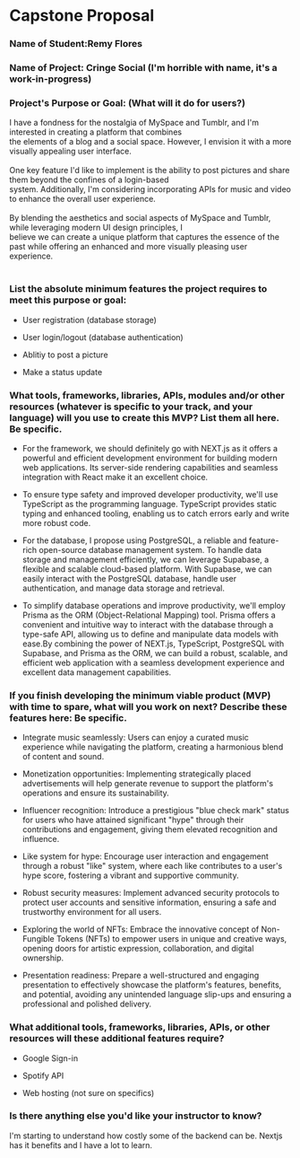 # Capstone Proposal

### Name of Student:Remy Flores

### Name of Project: Cringe Social (I'm horrible with name, it's a work-in-progress)

### Project's Purpose or Goal: (What will it do for users?) 
I have a fondness for the nostalgia of MySpace and Tumblr, and I'm interested in creating a platform that combines<br>
the elements of a blog and a social space. However, I envision it with a more visually appealing user interface.<br>
<br>
One key feature I'd like to implement is the ability to post pictures and share them beyond the confines of a login-based<br> 
system. Additionally, I'm considering incorporating APIs for music and video to enhance the overall user experience.<br>
<br>
By blending the aesthetics and social aspects of MySpace and Tumblr, while leveraging modern UI design principles, I <br>
believe we can create a unique platform that captures the essence of the past while offering an enhanced and more visually 
pleasing user experience.<br>
<br>

### List the absolute minimum features the project requires to meet this purpose or goal:
*	User registration (database storage)

*	User login/logout (database authentication)

*	Ablitiy to post a picture

* Make a status update

### What tools, frameworks, libraries, APIs, modules and/or other resources (whatever is specific to your track, and your language) will you use to create this MVP? List them all here. Be specific.
* For the framework, we should definitely go with NEXT.js as it offers a powerful and efficient development environment for building modern web applications. Its server-side rendering capabilities and seamless integration with React make it an excellent choice.

* To ensure type safety and improved developer productivity, we'll use TypeScript as the programming language. TypeScript provides static typing and enhanced tooling, enabling us to catch errors early and write more robust code.

* For the database, I propose using PostgreSQL, a reliable and feature-rich open-source database management system. To handle data storage and management efficiently, we can leverage Supabase, a flexible and scalable cloud-based platform. With Supabase, we can easily interact with the PostgreSQL database, handle user authentication, and manage data storage and retrieval.

* To simplify database operations and improve productivity, we'll employ Prisma as the ORM (Object-Relational Mapping) tool. Prisma offers a convenient and intuitive way to interact with the database through a type-safe API, allowing us to define and manipulate data models with ease.By combining the power of NEXT.js, TypeScript, PostgreSQL with Supabase, and Prisma as the ORM, we can build a robust, scalable, and efficient web application with a seamless development experience and excellent data management capabilities.

### If you finish developing the minimum viable product (MVP) with time to spare, what will you work on next? Describe these features here: Be specific.
* Integrate music seamlessly: Users can enjoy a curated music experience while navigating the platform, creating a harmonious blend of content and sound.

* Monetization opportunities: Implementing strategically placed advertisements will help generate revenue to support the platform's operations and ensure its sustainability.

* Influencer recognition: Introduce a prestigious "blue check mark" status for users who have attained significant "hype" through their contributions and engagement, giving them elevated recognition and influence.

* Like system for hype: Encourage user interaction and engagement through a robust "like" system, where each like contributes to a user's hype score, fostering a vibrant and supportive community.

* Robust security measures: Implement advanced security protocols to protect user accounts and sensitive information, ensuring a safe and trustworthy environment for all users.

* Exploring the world of NFTs: Embrace the innovative concept of Non-Fungible Tokens (NFTs) to empower users in unique and creative ways, opening doors for artistic expression, collaboration, and digital ownership.

* Presentation readiness: Prepare a well-structured and engaging presentation to effectively showcase the platform's features, benefits, and potential, avoiding any unintended language slip-ups and ensuring a professional and polished delivery.

### What additional tools, frameworks, libraries, APIs, or other resources will these additional features require?
* Google Sign-in

*	Spotify API

*	Web hosting (not sure on specifics)

### Is there anything else you'd like your instructor to know?
I'm starting to understand how costly some of the backend can be. Nextjs has it benefits and I have a lot to learn.